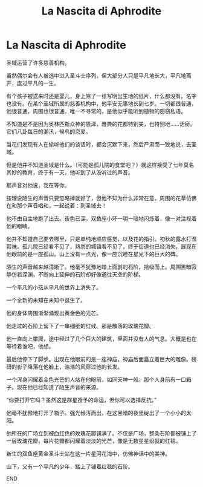﻿---
title: La Nascita di Aphrodite
fandom: 圣斗士星矢
characters: 阿布罗狄
rating: General
excerpt: 不是星辰选择了他，是他选择了星辰。
sourcenote: 代发 作者要求匿名
---

# La Nascita di Aphrodite



圣域运营了许多慈善机构。

虽然偶尔会有人被选中进入圣斗士序列，但大部分人只是平凡地长大，平凡地离开，度过平凡的一生。

有个孩子被送来时还是婴儿，身上除了一张写明出生地的纸片，什么都没有。名字也没有。在某个圣域所属的慈善机构中，他平安无事地长到七岁。一切都很普通，他很普通，周围也很普通。唯一不寻常的，是他似乎能听到植物的窃窃私语。

不知道是不是因为奥林匹斯众神的恩泽，雅典的花都特别美，也特别地……话痨。它们八卦每日的潮汛，候鸟的恋爱。

当花们发现有人在偷听他们的谈话时，都会沉默下来，然后严肃而一致地说，去圣域。

但是他并不知道圣域是什么。（可能是孤儿院的食堂吧？）就这样接受了七年莫名其妙的教育，终于有一天，他听到了从没听过的声音。

那声音对他说，我在等你。

按理说陌生的声音只要忽略掉就好了，但他不知为什么非常在意。周围的花草仿佛在和那个声音唱和，一起说着：到圣域去！

他不由自主地跑了出去。夜色已深，双鱼座小环一明一暗地闪烁着，像一对注视着他的眼睛。

他并不知道自己要去哪里，只是单纯地顺应感觉，以及花的指引。初秋的露水打湿鞋袜。孤儿院已经看不见了，熟悉的城镇看不见了，终于街道也已经消失，展现在他眼前的是一座孤山。山上没有一点光，像一座沉睡在星光下的巨大的碑。

陌生的声音越来越清晰了。他毫不犹豫地踏上面前的石阶，拾级而上。周围黑暗寂静仿若深渊，不断向上延伸的石阶却好像通往天空的阶梯。

一个平凡的小孩从平凡的世界上消失了。

一个全新的未知在未知中诞生了。

他的身体周围渐渐涌现出黄金色的光芒。

他走过的石阶上留下了一串细细的红线。那是散落的玫瑰花瓣。

他一直向上攀爬，途中经过了几个巨大的建筑，里面并没有人的气息。大概是也在等待着谁吧，他想。

最后他停下了脚步。出现在他眼前的是一座神庙，神庙后面矗立着巨大的雕像。磅礴的影子降落在他脸上，浩浩的风穿过他的长发。

一个浑身闪耀着金色光芒的人站在他眼前，如同天神一般。那个人身前有一口箱子。现在他已经知道了陌生声音的来源。

“你要打开它吗？虽然这是群星授予的命运，但你可以选择反抗。”

他毫不犹豫地打开了箱子。强光倾泻而出，在这黑暗的夜里绽出了一个小小的太阳。

他所在的广场立刻被血红色的玫瑰花瓣铺满了。不仅是广场，整条石阶都被铺上了一层玫瑰花瓣，每片花瓣都闪耀着淡淡的光芒，像是无数星星织就的红毯。

新生的双鱼座黄金圣斗士站在这一片星河花海中，仿佛神话中的美神。

山下，又有一个平凡的少年，踏上了铺着红毯的石阶。



END
